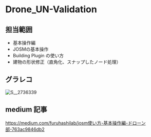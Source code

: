 # Drone_UN-Validation
## 担当範囲
* 基本操作編 
* JOSMの基本操作
* Building Plugin の使い方
* 建物の形状修正（直角化、スナップしたノード処理）

## グラレコ
![S__2736339](https://github.com/furuhashilab/Drone_UN-Validation/assets/134602960/10c7806d-25d4-41c3-a5ce-948ffa302abc)

## medium 記事
https://medium.com/furuhashilab/josm使い方-基本操作編-ドローン部-763ac9846db2
